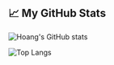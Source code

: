 ## 📈 My GitHub Stats

![Hoang's GitHub stats](https://github-readme-stats.vercel.app/api?username=HoangWorthy&show_icons=true&theme=github_dark&count_private=true)

![Top Langs](https://github-readme-stats.vercel.app/api/top-langs/?username=HoangWorthy&layout=compact&theme=github_dark)
